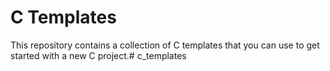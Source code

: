 # C Templates
This repository contains a collection of C templates that you can use to get started with a new C project.# c_templates
